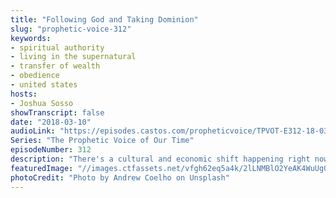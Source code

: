 ```yaml
---
title: "Following God and Taking Dominion"
slug: "prophetic-voice-312"
keywords:
- spiritual authority
- living in the supernatural
- transfer of wealth
- obedience
- united states
hosts:
- Joshua Sosso
showTranscript: false
date: "2018-03-10"
audioLink: "https://episodes.castos.com/propheticvoice/TPVOT-E312-18-03-10-11-Following-God-and-Taking-Dominion.mp3"
Series: "The Prophetic Voice of Our Time"
episodeNumber: 312
description: "There's a cultural and economic shift happening right now all over the world. If we obey God, we can be at the forefront of it for His glory, the benefit of His people, and our own benefit."
featuredImage: "//images.ctfassets.net/vfgh62eq5a4k/2lLNMBlO2YeAK4WuUg0OyC/6deda84a3327f473bae7420eeb746934/andrew-coelho-28203-unsplash__1_.jpg"
photoCredit: "Photo by Andrew Coelho on Unsplash"
---
```

